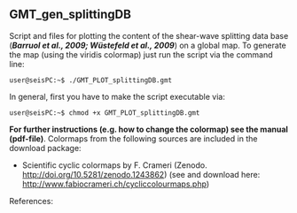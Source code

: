 ## GMT_gen_splittingDB

Script and files for plotting the content of the shear-wave splitting data base (**_Barruol et al., 2009; Wüstefeld et al., 2009_**) on a global map. To generate the map (using the viridis colormap) just run the script via the command line:

```console
user@seisPC:~$ ./GMT_PLOT_splittingDB.gmt
```
In general, first you have to make the script executable via:
```console
user@seisPC:~$ chmod +x GMT_PLOT_splittingDB.gmt
```

**For further instructions (e.g. how to change the colormap) see the manual (pdf-file)**. Colormaps from the following sources are included in the download package:

- Scientific cyclic colormaps by F. Crameri (Zenodo. http://doi.org/10.5281/zenodo.1243862)
    (see and download here: http://www.fabiocrameri.ch/cycliccolourmaps.php)

References:


